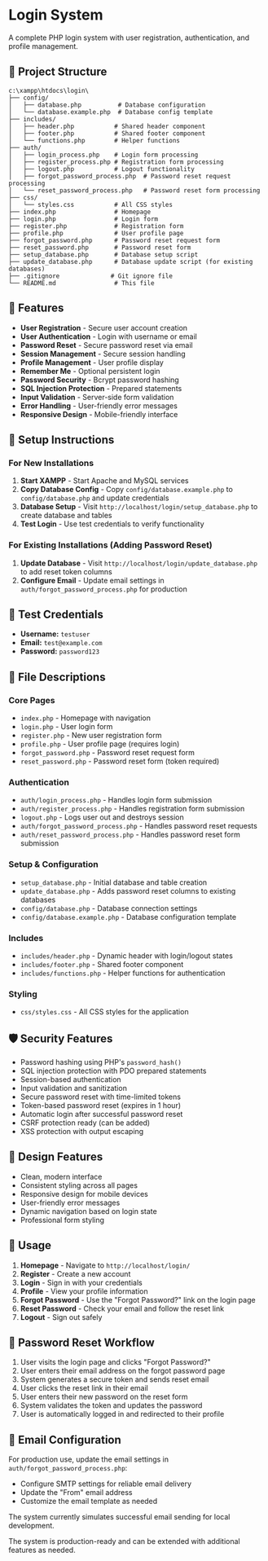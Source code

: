 # Login System

A complete PHP login system with user registration, authentication, and profile management.

## 📁 Project Structure

```
c:\xampp\htdocs\login\
├── config/
│   ├── database.php          # Database configuration
│   └── database.example.php  # Database config template
├── includes/
│   ├── header.php           # Shared header component
│   ├── footer.php           # Shared footer component
│   └── functions.php        # Helper functions
├── auth/
│   ├── login_process.php    # Login form processing
│   ├── register_process.php # Registration form processing
│   ├── logout.php           # Logout functionality
│   ├── forgot_password_process.php  # Password reset request processing
│   └── reset_password_process.php   # Password reset form processing
├── css/
│   └── styles.css           # All CSS styles
├── index.php                # Homepage
├── login.php                # Login form
├── register.php             # Registration form
├── profile.php              # User profile page
├── forgot_password.php      # Password reset request form
├── reset_password.php       # Password reset form
├── setup_database.php       # Database setup script
├── update_database.php      # Database update script (for existing databases)
├── .gitignore              # Git ignore file
└── README.md                # This file
```

## 🚀 Features

- **User Registration** - Secure user account creation
- **User Authentication** - Login with username or email
- **Password Reset** - Secure password reset via email
- **Session Management** - Secure session handling
- **Profile Management** - User profile display
- **Remember Me** - Optional persistent login
- **Password Security** - Bcrypt password hashing
- **SQL Injection Protection** - Prepared statements
- **Input Validation** - Server-side form validation
- **Error Handling** - User-friendly error messages
- **Responsive Design** - Mobile-friendly interface

## 🔧 Setup Instructions

### For New Installations

1. **Start XAMPP** - Start Apache and MySQL services
2. **Copy Database Config** - Copy `config/database.example.php` to `config/database.php` and update credentials
3. **Database Setup** - Visit `http://localhost/login/setup_database.php` to create database and tables
4. **Test Login** - Use test credentials to verify functionality

### For Existing Installations (Adding Password Reset)

1. **Update Database** - Visit `http://localhost/login/update_database.php` to add reset token columns
2. **Configure Email** - Update email settings in `auth/forgot_password_process.php` for production

## 🔐 Test Credentials

- **Username:** `testuser`
- **Email:** `test@example.com` 
- **Password:** `password123`

## 📄 File Descriptions

### Core Pages
- `index.php` - Homepage with navigation
- `login.php` - User login form
- `register.php` - New user registration form
- `profile.php` - User profile page (requires login)
- `forgot_password.php` - Password reset request form
- `reset_password.php` - Password reset form (token required)

### Authentication
- `auth/login_process.php` - Handles login form submission
- `auth/register_process.php` - Handles registration form submission
- `logout.php` - Logs user out and destroys session
- `auth/forgot_password_process.php` - Handles password reset requests
- `auth/reset_password_process.php` - Handles password reset form submission

### Setup & Configuration
- `setup_database.php` - Initial database and table creation
- `update_database.php` - Adds password reset columns to existing databases
- `config/database.php` - Database connection settings
- `config/database.example.php` - Database configuration template

### Includes
- `includes/header.php` - Dynamic header with login/logout states
- `includes/footer.php` - Shared footer component
- `includes/functions.php` - Helper functions for authentication

### Styling
- `css/styles.css` - All CSS styles for the application

## 🛡️ Security Features

- Password hashing using PHP's `password_hash()`
- SQL injection protection with PDO prepared statements
- Session-based authentication
- Input validation and sanitization
- Secure password reset with time-limited tokens
- Token-based password reset (expires in 1 hour)
- Automatic login after successful password reset
- CSRF protection ready (can be added)
- XSS protection with output escaping

## 🎨 Design Features

- Clean, modern interface
- Consistent styling across all pages
- Responsive design for mobile devices
- User-friendly error messages
- Dynamic navigation based on login state
- Professional form styling

## 📱 Usage

1. **Homepage** - Navigate to `http://localhost/login/`
2. **Register** - Create a new account
3. **Login** - Sign in with your credentials
4. **Profile** - View your profile information
5. **Forgot Password** - Use the "Forgot Password?" link on the login page
6. **Reset Password** - Check your email and follow the reset link
7. **Logout** - Sign out safely

## 🔄 Password Reset Workflow

1. User visits the login page and clicks "Forgot Password?"
2. User enters their email address on the forgot password page
3. System generates a secure token and sends reset email
4. User clicks the reset link in their email
5. User enters their new password on the reset form
6. System validates the token and updates the password
7. User is automatically logged in and redirected to their profile

## 📧 Email Configuration

For production use, update the email settings in `auth/forgot_password_process.php`:
- Configure SMTP settings for reliable email delivery
- Update the "From" email address
- Customize the email template as needed

The system currently simulates successful email sending for local development.

The system is production-ready and can be extended with additional features as needed.
